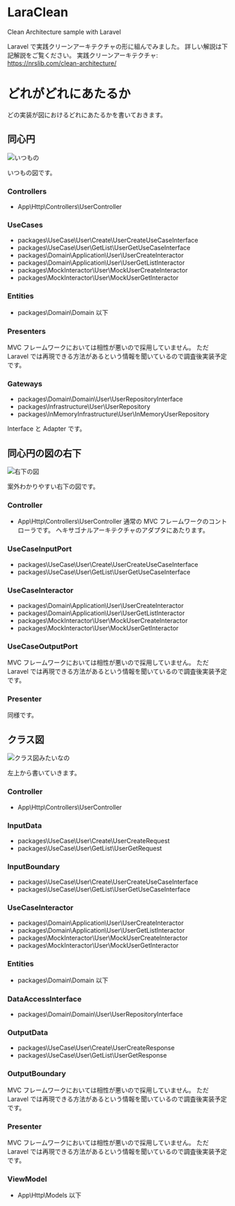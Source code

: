 # LaraClean

Clean Architecture sample with Laravel

Laravel で実践クリーンアーキテクチャの形に組んでみました。
詳しい解説は下記解説をご覧ください。
実践クリーンアーキテクチャ: https://nrslib.com/clean-architecture/

# どれがどれにあたるか

どの実装が図におけるどれにあたるかを書いておきます。

## 同心円

![いつもの](https://github.com/nrslib/LaraClean/blob/master/image/CleanArchitecture.jpg)

いつもの図です。

### Controllers
- App\Http\Controllers\UserController

### UseCases
- packages\UseCase\User\Create\UserCreateUseCaseInterface
- packages\UseCase\User\GetList\UserGetUseCaseInterface
- packages\Domain\Application\User\UserCreateInteractor
- packages\Domain\Application\User\UserGetListInteractor
- packages\MockInteractor\User\MockUserCreateInteractor
- packages\MockInteractor\User\MockUserGetInteractor

### Entities
- packages\Domain\Domain 以下

### Presenters
MVC フレームワークにおいては相性が悪いので採用していません。
ただ Laravel では再現できる方法があるという情報を聞いているので調査後実装予定です。

### Gateways
- packages\Domain\Domain\User\UserRepositoryInterface
- packages\Infrastructure\User\UserRepository
- packages\InMemoryInfrastructure\User\InMemoryUserRepository

Interface と Adapter です。

## 同心円の図の右下

![右下の図](https://github.com/nrslib/LaraClean/blob/master/image/LowerRight.jpg)

案外わかりやすい右下の図です。

### Controller
- App\Http\Controllers\UserController
通常の MVC フレームワークのコントローラです。
ヘキサゴナルアーキテクチャのアダプタにあたります。

### UseCaseInputPort
- packages\UseCase\User\Create\UserCreateUseCaseInterface
- packages\UseCase\User\GetList\UserGetUseCaseInterface

### UseCaseInteractor
- packages\Domain\Application\User\UserCreateInteractor
- packages\Domain\Application\User\UserGetListInteractor
- packages\MockInteractor\User\MockUserCreateInteractor
- packages\MockInteractor\User\MockUserGetInteractor

### UseCaseOutputPort
MVC フレームワークにおいては相性が悪いので採用していません。
ただ Laravel では再現できる方法があるという情報を聞いているので調査後実装予定です。

### Presenter
同様です。

## クラス図

![クラス図みたいなの](https://github.com/nrslib/LaraClean/blob/master/image/ClassDiagram.jpg)

左上から書いていきます。

### Controller
- App\Http\Controllers\UserController

### InputData
- packages\UseCase\User\Create\UserCreateRequest
- packages\UseCase\User\GetList\UserGetRequest

### InputBoundary
- packages\UseCase\User\Create\UserCreateUseCaseInterface
- packages\UseCase\User\GetList\UserGetUseCaseInterface

### UseCaseInteractor
- packages\Domain\Application\User\UserCreateInteractor
- packages\Domain\Application\User\UserGetListInteractor
- packages\MockInteractor\User\MockUserCreateInteractor
- packages\MockInteractor\User\MockUserGetInteractor

### Entities
- packages\Domain\Domain 以下

### DataAccessInterface
- packages\Domain\Domain\User\UserRepositoryInterface

### OutputData
- packages\UseCase\User\Create\UserCreateResponse
- packages\UseCase\User\GetList\UserGetResponse

### OutputBoundary
MVC フレームワークにおいては相性が悪いので採用していません。
ただ Laravel では再現できる方法があるという情報を聞いているので調査後実装予定です。

### Presenter
MVC フレームワークにおいては相性が悪いので採用していません。
ただ Laravel では再現できる方法があるという情報を聞いているので調査後実装予定です。

### ViewModel
- App\Http\Models 以下
